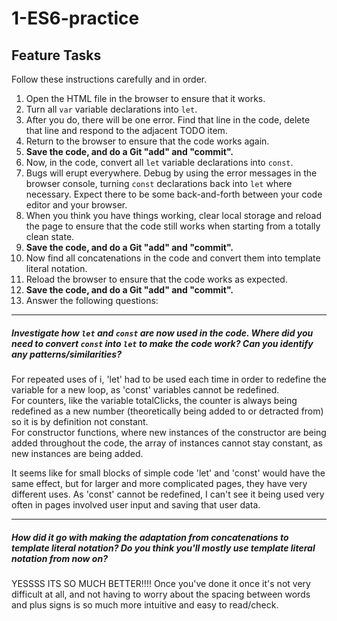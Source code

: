 # 1-ES6-practice

## Feature Tasks

Follow these instructions carefully and in order.

1. Open the HTML file in the browser to ensure that it works.
2. Turn all `var` variable declarations into `let`.
3. After you do, there will be one error. Find that line in the code, delete that line and respond to the adjacent TODO item.
4. Return to the browser to ensure that the code works again.
5. **Save the code, and do a Git "add" and "commit".**
6. Now, in the code, convert all `let` variable declarations into `const`.
7. Bugs will erupt everywhere. Debug by using the error messages in the browser console, turning `const` declarations back into `let` where necessary. Expect there to be some back-and-forth between your code editor and your browser.
8. When you think you have things working, clear local storage and reload the page to ensure that the code still works when starting from a totally clean state.
9. **Save the code, and do a Git "add" and "commit".**
10. Now find all concatenations in the code and convert them into template literal notation.
11. Reload the browser to ensure that the code works as expected.
12. **Save the code, and do a Git "add" and "commit".**
13. Answer the following questions:

---

##### Investigate how `let` and `const` are now used in the code. Where did you need to convert `const` into `let` to make the code work? Can you identify any patterns/similarities?

For repeated uses of i, 'let' had to be used each time in order to redefine the variable for a new loop, as 'const' variables cannot be redefined.  
For counters, like the variable totalClicks, the counter is always being redefined as a new number (theoretically being added to or detracted from) so it is by definition not constant.  
For constructor functions, where new instances of the constructor are being added throughout the code, the array of instances cannot stay constant, as new instances are being added.  

It seems like for small blocks of simple code 'let' and 'const' would have the same effect, but for larger and more complicated pages, they have very different uses.  As 'const' cannot be redefined, I can't see it being used very often in pages involved user input and saving that user data.

---

##### How did it go with making the adaptation from concatenations to template literal notation? Do you think you'll mostly use template literal notation from now on?

YESSSS ITS SO MUCH BETTER!!!! Once you've done it once it's not very difficult at all, and not having to worry about the spacing between words and plus signs is so much more intuitive and easy to read/check.  
